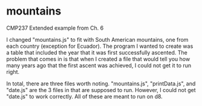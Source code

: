 # mountains
CMP237 Extended example from Ch. 6

I changed "mountains.js" to fit with South American mountains, one from each country (exception for Ecuador). The program I wanted to create was a table that included the year that it was first successfully ascented. The problem that comes in is that when I created a file that would tell you how many years ago that the first ascent was achieved, I could not get it to run right.

In total, there are three files worth noting. "mountains.js", "printData.js", and "date.js" are the 3 files in that are supposed to run. However, I could not get "date.js" to work correctly. All of these are meant to run on d8.
